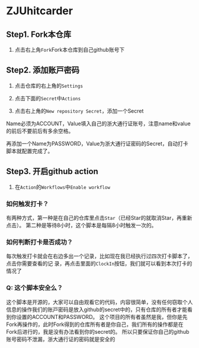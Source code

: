 # ZJUhitcarder

## Step1. Fork本仓库

1. 点击右上角`Fork`Fork本仓库到自己github账号下

## Step2. 添加账⼾密码

1. 点击仓库的右上⻆的`Settings`

2. 点击下⾯的`Secret`中`Actions`

3. 点击右上⻆的`New repository Secret`，添加⼀个Secret

Name必须为ACCOUNT，Value填⼊⾃⼰的浙⼤通⾏证账号，注意name和value的前后不要前后有多余空格。

再添加⼀个Name为PASSWORD，Value为浙⼤通⾏证密码的Secret，⾃动打卡脚本就配置完成了。

## Step3. 开启github action

1. 在`Action`的`Workflows`中`Enable workflow`

### 如何触发打卡？

有两种⽅式，第⼀种是在⾃⼰的仓库⾥点击`Star`（已经Star的就取消Star，再重新点击）。
第⼆种是等待8小时，这个脚本是每隔8小时触发⼀次的。

### 如何判断打卡是否成功？

每次触发打卡就会在右边多出⼀个记录，⽐如现在我已经执⾏过四次打卡脚本了，点击你需要查看的记
录，再点击⾥⾯的`ClockIn`按钮，我们就可以看到本次打卡的情况了

### Q: 这个脚本安全么？

这个脚本是开源的，⼤家可以⾃由观看它的代码，内容很简单，没有任何窃取个⼈信息的操作我们的账⼾密码是放⼊github的secret中的，只有仓库的所有者才能看到你设置的ACCOUNT和PASSWORD。
这个项⽬的所有者虽然是我，但你是先Fork再操作的，此时Fork得到的仓库所有者是你⾃⼰，我们所有的操作都是在Fork后进⾏的，我是没有办法看到你的secret的。
所以只要保证你⾃⼰的github账号密码不泄漏，浙⼤通⾏证的密码就是安全的
